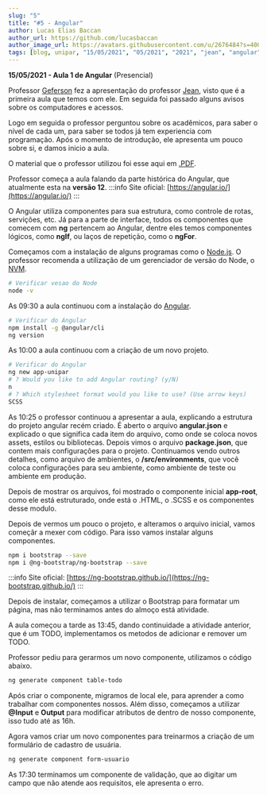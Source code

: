 ```yaml
---
slug: "5"
title: "#5 - Angular"
author: Lucas Elias Baccan
author_url: https://github.com/lucasbaccan
author_image_url: https://avatars.githubusercontent.com/u/2676484?s=400&v=4
tags: [blog, unipar, "15/05/2021", "05/2021", "2021", "jean", "angular", "presencial"]
---
```


**15/05/2021 - Aula 1 de Angular** (Presencial)

Professor [Geferson](/professores/geferson) fez a apresentação do professor [Jean](/professores/jean), visto que é a primeira aula que temos com ele. Em seguida foi passado alguns avisos sobre os computadores e acessos.

Logo em seguida o professor perguntou sobre os acadêmicos, para saber o nível de cada um, para saber se todos já tem experiencia com programação. Após o momento de introdução, ele apresenta um pouco sobre si, e damos inicio a aula.

O material que o professor utilizou foi esse aqui em [.PDF](/docs/aula-5/angular.pdf).

Professor começa a aula falando da parte histórica do Angular, que atualmente esta na **versão 12**. 
:::info
Site oficial: [https://angular.io/](https://angular.io/)
:::

O Angular utiliza componentes para sua estrutura, como controle de rotas, servições, etc. Já para a parte de interface, todos os componentes que comecem com **ng** pertencem ao Angular, dentre eles temos componentes lógicos, como **ngIf**, ou laços de repetição, como o **ngFor**.

Começamos com a instalação de alguns programas como o [Node.js](https://nodejs.org/en/). O professor recomenda a utilização de um gerenciador de versão do Node, o [NVM](https://github.com/nvm-sh/nvm).

```bash
# Verificar vesao do Node
node -v
```

As 09:30 a aula continuou com a instalação do [Angular](https://angular.io/cli).

```bash
# Verificar do Angular
npm install -g @angular/cli
ng version
```

As 10:00 a aula continuou com a criação de um novo projeto.
```bash
# Verificar do Angular
ng new app-unipar
# ? Would you like to add Angular routing? (y/N) 
n
# ? Which stylesheet format would you like to use? (Use arrow keys)
SCSS
```

As 10:25 o professor continuou a apresentar a aula, explicando a estrutura do projeto angular recém criado. É aberto o arquivo **angular.json** e explicado o que significa cada item do arquivo, como onde se coloca novos assets, estilos ou bibliotecas. Depois vimos o arquivo **package.json**, que contem mais configurações para o projeto. Continuamos vendo outros detalhes, como arquivo de ambientes, o **/src/environments**, que você coloca configurações para seu ambiente, como ambiente de teste ou ambiente em produção.

Depois de mostrar os arquivos, foi mostrado o componente inicial **app-root**, como ele está estruturado, onde está o .HTML, o .SCSS e os componentes desse modulo.

Depois de vermos um pouco o projeto, e alteramos o arquivo inicial, vamos começãr a mexer com código. Para isso vamos instalar alguns componentes.
```bash
npm i bootstrap --save
npm i @ng-bootstrap/ng-bootstrap --save
```
:::info
Site oficial: [https://ng-bootstrap.github.io/](https://ng-bootstrap.github.io/)
:::

Depois de instalar, começamos a utilizar o Bootstrap para formatar um página, mas não terminamos antes do almoço está atividade.

A aula começou a tarde as 13:45, dando continuidade a atividade anterior, que é um TODO, implementamos os metodos de adicionar e remover um TODO.

Professor pediu para gerarmos um novo componente, utilizamos o código abaixo.
```bash
ng generate component table-todo
```

Após criar o componente, migramos de local ele, para aprender a como trabalhar com componentes nossos. Além disso, começamos a utilizar **@Input** e **Output** para modificar atributos de dentro de nosso componente, isso tudo até as 16h.

Agora vamos criar um novo componentes para treinarmos a criação de um formulário de cadastro de usuária.
```bash
ng generate component form-usuario
```

As 17:30 terminamos um componente de validação, que ao digitar um campo que não atende aos requisitos, ele apresenta o erro.